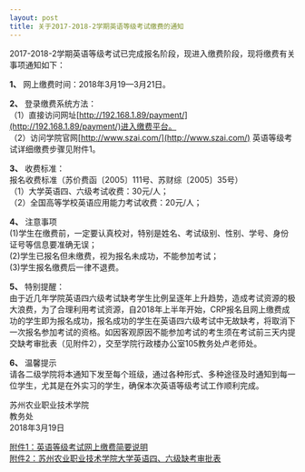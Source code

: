 ```yaml
---
layout: post
title: 关于2017-2018-2学期英语等级考试缴费的通知
---
```


2017-2018-2学期英语等级考试已完成报名阶段，现进入缴费阶段，现将缴费有关事项通知如下：    

<!--more-->

**1、** 网上缴费时间：2018年3月19—3月21日。    

**2、** 登录缴费系统方法：    
（1）直接访问网址[http://192.168.1.89/payment/](http://192.168.1.89/payment/)进入缴费平台。    
（2）访问学院官网[http://www.szai.com/](http://www.szai.com/)
英语等级考试详细缴费步骤见附件1。

**3、** 收费标准：    
报名收费标准（苏价费函〔2005〕111号、苏财综〔2005〕35号）    
（1）大学英语四、六级考试收费：30元/人；    
（2）全国高等学校英语应用能力考试收费：20元/人；

**4、** 注意事项    
(1)学生在缴费前，一定要认真校对，特别是姓名、考试级别、性别、学号、身份证号等信息要准确无误；    
(2)学生已报名但未缴费，视为报名未成功，不能参加考试；    
(3)学生报名缴费后一律不退费。    

**5、** 特别提醒：    
由于近几年学院英语四六级考试缺考学生比例呈逐年上升趋势，造成考试资源的极大浪费，为了合理利用考试资源，自2018年上半年开始，CRP报名且网上缴费成功的学生即为报名成功，报名成功的学生在英语四六级考试中无故缺考，将取消下一次报名参加考试的资格。如因客观原因不能参加考试的考生须在考试前三天内提交缺考审批表（见附件2），交至学院行政楼办公室105教务处卢老师处。

**6、** 温馨提示    
请各二级学院将本通知下发至每个班级，通过各种形式、多种途径及时通知到每一位学生，尤其是在外实习的学生，确保本次英语等级考试工作顺利完成。


苏州农业职业技术学院    
教务处    
2018年3月19日

[附件1：英语等级考试网上缴费简要说明](http://7xqrll.com1.z0.glb.clouddn.com/20180319-%E9%99%84%E4%BB%B61%EF%BC%9A%E8%8B%B1%E8%AF%AD%E7%AD%89%E7%BA%A7%E8%80%83%E8%AF%95%E7%BD%91%E4%B8%8A%E7%BC%B4%E8%B4%B9%E7%AE%80%E8%A6%81%E8%AF%B4%E6%98%8E.doc)    
[附件2：苏州农业职业技术学院大学英语四、六级缺考审批表](http://7xqrll.com1.z0.glb.clouddn.com/20180319-%E9%99%84%E4%BB%B62%EF%BC%9A%E8%8B%8F%E5%B7%9E%E5%86%9C%E4%B8%9A%E8%81%8C%E4%B8%9A%E6%8A%80%E6%9C%AF%E5%AD%A6%E9%99%A2%E5%A4%A7%E5%AD%A6%E8%8B%B1%E8%AF%AD%E5%9B%9B%E3%80%81%E5%85%AD%E7%BA%A7%E7%BC%BA%E8%80%83%E5%AE%A1%E6%89%B9%E8%A1%A8.doc)    

